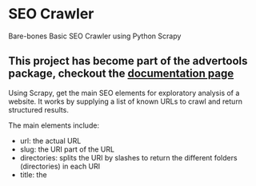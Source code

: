 # SEO Crawler
Bare-bones Basic SEO Crawler using Python Scrapy

## This project has become part of the advertools package, checkout the [documentation page](https://advertools.readthedocs.io/en/master/advertools.spider.html)

Using Scrapy, get the main SEO elements for exploratory analysis of a website. 
It works by supplying a list of known URLs to crawl and return structured results. 

The main elements include: 
- url: the actual URL 
- slug: the URI part of the URL
- directories: splits the URI by slashes to return the different folders (directories) in each URI
- title: the <title> tag
- h1, h2, h3, h4: <h> header tags
- description: the meta description
- link_urls: not activated, needs special configuration to make sure you are getting links to certain sites
- link_text: depends on the above, extracts the anchor text of each link
- link_count: number of links on page (based on your criteria)
- load_time: page load time in seconds
- status_code: response code of page 200, 301, 404, etc. 

Many other elements should be added to the list but they differ from site to site, some examples: 

- publishing date
- product price
- content category
- tags of an article
- whether or not a certain keyword is in a certain location
- type of content (inferred from a URL directory, or from certain content on page) 
- etc. 
